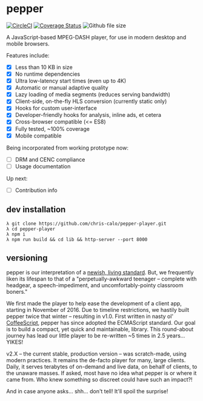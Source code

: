 # pepper

[![CircleCI](https://circleci.com/gh/vulcancreative/pepper-player.svg?style=shield&circle-token=0c5dc10e0b028da9d6e882f19944f7fd21ae318c)](https://circleci.com/gh/vulcancreative/pepper-player)
[![Coverage Status](https://coveralls.io/repos/github/vulcancreative/pepper-player/badge.svg?branch=master&t=dP79wl)](https://coveralls.io/github/vulcancreative/pepper-player?branch=master)
![Github file size](http://shields.git.vulcanca.com/github/size/vulcancreative/pepper-player/lib/pepper.js.gz.svg)

A JavaScript-based MPEG-DASH player, for use in modern desktop and mobile
browsers.

Features include:

- [x] Less than 10 KB in size
- [x] No runtime dependencies
- [x] Ultra low-latency start times (even up to 4K)
- [x] Automatic or manual adaptive quality
- [x] Lazy loading of media segments (reduces serving bandwidth)
- [x] Client-side, on-the-fly HLS conversion (currently static only)
- [x] Hooks for custom user-interface
- [x] Developer-friendly hooks for analysis, inline ads, et cetera
- [x] Cross-browser compatible (<= ES8)
- [x] Fully tested, ~100% coverage
- [x] Mobile compatible

Being incorporated from working prototype now:
- [ ] DRM and CENC compliance
- [ ] Usage documentation

Up next:
- [ ] Contribution info

## dev installation
```
λ git clone https://github.com/chris-calo/pepper-player.git
λ cd pepper-player
λ npm i
λ npm run build && cd lib && http-server --port 8000
```

## versioning

pepper is our interpretation of a [newish, living standard](http://standards.iso.org/ittf/PubliclyAvailableStandards/c057623_ISO_IEC_23009-1_2012.zip). But, we frequently liken its lifespan to that of a "perpetually-awkward teenager – complete with headgear, a speech-impediment, and uncomfortably-pointy classroom boners."

We first made the player to help ease the development of a client app, starting in November of 2016. Due to timeline restrictions, we hastily built pepper twice that winter – resulting in v1.0. First written in nasty ol' [CoffeeScript](https://github.com/jashkenas/coffeescript), pepper has since adopted the ECMAScript standard. Our goal is to build a compact, yet quick and maintainable, library. This round-about journey has lead our little player to be re-written ~5 times in 2.5 years… YIKES!

v2.X – the current stable, production version – was scratch-made, using modern practices. It remains the de-facto player for many, large clients. Daily, it serves terabytes of on-demand and live data, on behalf of clients, to the unaware masses. If asked, most have no idea what pepper is or where it came from. Who knew something so discreet could have such an impact?!

And in case anyone asks… shh… don't tell! It'll spoil the surprise!
